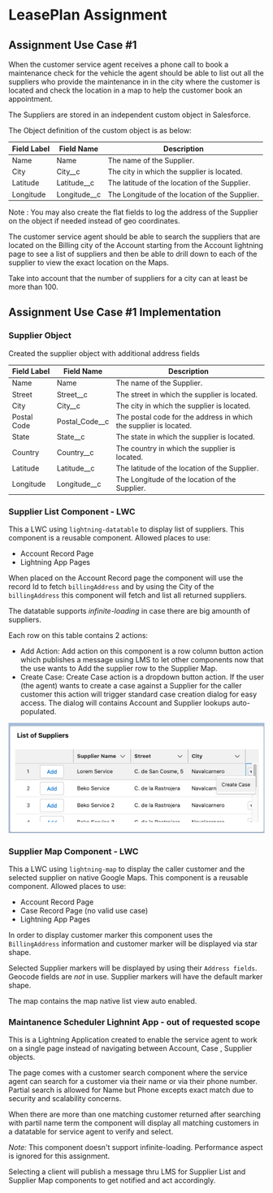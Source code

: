 # LeasePlan Assignment

## Assignment Use Case #1

When the customer service agent receives a phone call to book a maintenance check for the
vehicle the agent should be able to list out all the suppliers who provide the maintenance in in the
city where the customer is located and check the location in a map to help the customer book an
appointment.

The Suppliers are stored in an independent custom object in Salesforce.

The Object definition of the custom object is as below:

| Field Label  | Field Name  | Description  |
|---|---|---|
| Name  | Name  | The name of the Supplier.  |
| City  | City__c  | The city in which the supplier is located.  |
| Latitude  | Latitude__c  | The latitude of the location of the Supplier.  |
| Longitude  | Longitude__c  | The Longitude of the location of the Supplier.  |

Note : You may also create the flat fields to log the address of the Supplier on the object if
needed instead of geo coordinates.

The customer service agent should be able to search the suppliers that are located on the Billing
city of the Account starting from the Account lightning page to see a list of suppliers and then be
able to drill down to each of the supplier to view the exact location on the Maps.

Take into account that the number of suppliers for a city can at least be more than 100.

## Assignment Use Case #1 Implementation

### Supplier Object

Created the supplier object with additional address fields

| Field Label  | Field Name  | Description  |
|---|---|---|
| Name  | Name  | The name of the Supplier.  |
| Street  | Street__c  | The street in which the supplier is located.  |
| City  | City__c  | The city in which the supplier is located.  |
| Postal Code  | Postal_Code__c  | The postal code for the address in which the supplier is located.  |
| State  | State__c  | The state in which the supplier is located.  |
| Country  | Country__c  | The country in which the supplier is located.  |
| Latitude  | Latitude__c  | The latitude of the location of the Supplier.  |
| Longitude  | Longitude__c  | The Longitude of the location of the Supplier.  |

### Supplier List Component - LWC

This a LWC using `lightning-datatable` to display list of suppliers. This component is a reusable component. Allowed places to use:

* Account Record Page
* Lightning App Pages

When placed on the Account Record page the component will use the record Id to fetch `billingAddress` and by using the City of the `billingAddress` this component will fetch and list all returned suppliers.

The datatable supports *infinite-loading* in case there are big amounth of suppliers.

Each row on this table contains 2 actions:

* Add Action: Add action on this component is a row column button action which publishes a message using LMS to let other components now that the use wants to Add the supplier row to the Supplier Map.
* Create Case: Create Case action is a dropdown button action. If the user (the agent) wants to create a case against a Supplier for the caller customer this action will trigger standard case creation dialog for easy access. The dialog will contains Account and Supplier lookups auto-populated.

![Supplier List](/Assignment/images/listSuppliers.png "List of Suppliers")

### Supplier Map Component - LWC

This a LWC using `lightning-map` to display the caller customer and the selected supplier on native Google Maps. This component is a reusable component. Allowed places to use:

* Account Record Page
* Case Record Page (no valid use case)
* Lightning App Pages

In order to display customer marker this component uses the `BillingAddress` information and customer marker will be displayed via star shape.

Selected Supplier markers will be displayed by using their `Address fields`. Geocode fields are *not* in use. Supplier markers will have the default marker shape.

The map contains the map native list view auto enabled.

### Maintanence Scheduler Lighnint App - out of requested scope

This is a Lightning Application created to enable the service agent to work on a single page instead of navigating between Account, Case , Supplier objects.

The page comes with a customer search component where the service agent can search for a customer via their name or via their phone number. Partial search is allowed for Name but Phone excepts exact match due to security and scalability concerns.

When there are more than one matching customer returned after searching with partil name term the component will display all matching customers in a datatable for service agent to verify and select.

*Note:* This component doesn't support infinite-loading. Performance aspect is ignored for this assignment.

Selecting a client will publish a message thru LMS for Supplier List and Supplier Map components to get notified and act accordingly.